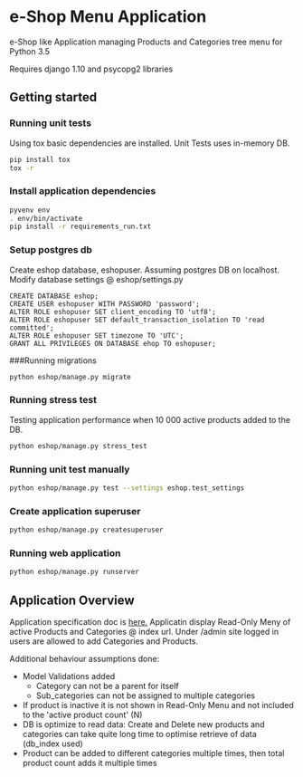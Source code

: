 # e-Shop Menu Application

e-Shop like Application managing Products and Categories tree menu for Python 3.5

Requires django 1.10 and psycopg2 libraries

## Getting started

### Running unit tests
Using tox basic dependencies are installed. Unit Tests uses in-memory DB.
 
```bash
pip install tox
tox -r
```

### Install application dependencies

```bash
pyvenv env
. env/bin/activate
pip install -r requirements_run.txt
```

### Setup postgres db
Create eshop database, eshopuser. Assuming postgres DB on localhost. Modify database settings @ eshop/settings.py

```
CREATE DATABASE eshop;
CREATE USER eshopuser WITH PASSWORD 'password';
ALTER ROLE eshopuser SET client_encoding TO 'utf8';
ALTER ROLE eshopuser SET default_transaction_isolation TO 'read committed';
ALTER ROLE eshopuser SET timezone TO 'UTC';
GRANT ALL PRIVILEGES ON DATABASE ehop TO eshopuser;
```

###Running migrations

```bash
python eshop/manage.py migrate
```

### Running stress test
Testing application performance when 10 000 active products added to the DB.

```bash
python eshop/manage.py stress_test
```

### Running unit test manually

```bash
python eshop/manage.py test --settings eshop.test_settings
```

### Create application superuser

```bash
python eshop/manage.py createsuperuser
```

### Running web application

```bash
python eshop/manage.py runserver
```

## Application Overview

Application specification doc is [here.](/task_spec.rst)
Applicatin display Read-Only Meny of active Products and Categories @ index url. Under /admin site logged in users are allowed to add Categories and Products.

Additional behaviour assumptions done:
+ Model Validations added
    - Category can not be a parent for itself
    - Sub_categories can not be assigned to multiple categories
+ If product is inactive it is not shown in Read-Only Menu and not included to the 'active product count' (N)
+ DB is optimize to read data: Create and Delete new products and categories can take quite long time to optimise retrieve of data (db_index used)
+ Product can be added to different categories multiple times, then total product count adds it multiple times


